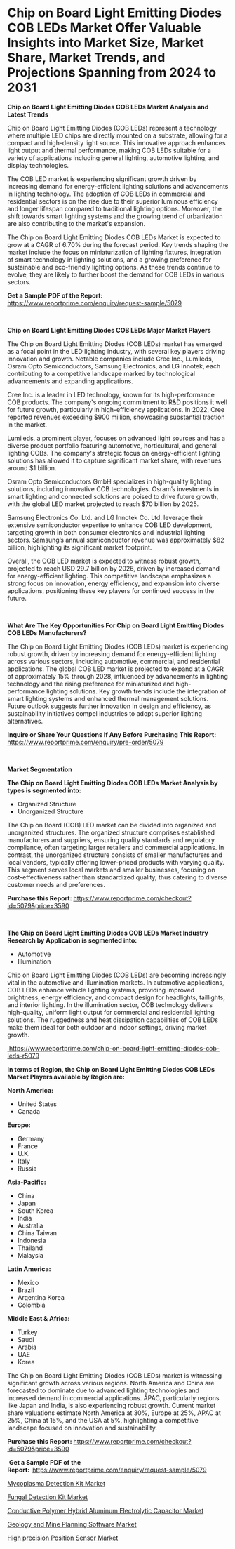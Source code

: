 <p><h1>Chip on Board Light Emitting Diodes COB LEDs Market Offer Valuable Insights into Market Size, Market Share, Market Trends, and Projections Spanning from 2024 to 2031</h1></p><p><strong>Chip on Board Light Emitting Diodes COB LEDs Market Analysis and Latest Trends</strong></p>
<p><p>Chip on Board Light Emitting Diodes (COB LEDs) represent a technology where multiple LED chips are directly mounted on a substrate, allowing for a compact and high-density light source. This innovative approach enhances light output and thermal performance, making COB LEDs suitable for a variety of applications including general lighting, automotive lighting, and display technologies. </p><p>The COB LED market is experiencing significant growth driven by increasing demand for energy-efficient lighting solutions and advancements in lighting technology. The adoption of COB LEDs in commercial and residential sectors is on the rise due to their superior luminous efficiency and longer lifespan compared to traditional lighting options. Moreover, the shift towards smart lighting systems and the growing trend of urbanization are also contributing to the market's expansion.</p><p>The Chip on Board Light Emitting Diodes COB LEDs Market is expected to grow at a CAGR of 6.70% during the forecast period. Key trends shaping the market include the focus on miniaturization of lighting fixtures, integration of smart technology in lighting solutions, and a growing preference for sustainable and eco-friendly lighting options. As these trends continue to evolve, they are likely to further boost the demand for COB LEDs in various sectors.</p></p>
<p><strong>Get a Sample PDF of the Report:&nbsp;</strong> <a href="https://www.reportprime.com/enquiry/request-sample/5079">https://www.reportprime.com/enquiry/request-sample/5079</a></p>
<p>&nbsp;</p>
<p><strong>Chip on Board Light Emitting Diodes COB LEDs Major Market Players</strong></p>
<p><p>The Chip on Board Light Emitting Diodes (COB LEDs) market has emerged as a focal point in the LED lighting industry, with several key players driving innovation and growth. Notable companies include Cree Inc., Lumileds, Osram Opto Semiconductors, Samsung Electronics, and LG Innotek, each contributing to a competitive landscape marked by technological advancements and expanding applications.</p><p>Cree Inc. is a leader in LED technology, known for its high-performance COB products. The company's ongoing commitment to R&D positions it well for future growth, particularly in high-efficiency applications. In 2022, Cree reported revenues exceeding $900 million, showcasing substantial traction in the market.</p><p>Lumileds, a prominent player, focuses on advanced light sources and has a diverse product portfolio featuring automotive, horticultural, and general lighting COBs. The company's strategic focus on energy-efficient lighting solutions has allowed it to capture significant market share, with revenues around $1 billion.</p><p>Osram Opto Semiconductors GmbH specializes in high-quality lighting solutions, including innovative COB technologies. Osram’s investments in smart lighting and connected solutions are poised to drive future growth, with the global LED market projected to reach $70 billion by 2025.</p><p>Samsung Electronics Co. Ltd. and LG Innotek Co. Ltd. leverage their extensive semiconductor expertise to enhance COB LED development, targeting growth in both consumer electronics and industrial lighting sectors. Samsung’s annual semiconductor revenue was approximately $82 billion, highlighting its significant market footprint.</p><p>Overall, the COB LED market is expected to witness robust growth, projected to reach USD 29.7 billion by 2026, driven by increased demand for energy-efficient lighting. This competitive landscape emphasizes a strong focus on innovation, energy efficiency, and expansion into diverse applications, positioning these key players for continued success in the future.</p></p>
<p>&nbsp;</p>
<p><strong>What Are The Key Opportunities For Chip on Board Light Emitting Diodes COB LEDs Manufacturers?</strong></p>
<p><p>The Chip on Board Light Emitting Diodes (COB LEDs) market is experiencing robust growth, driven by increasing demand for energy-efficient lighting across various sectors, including automotive, commercial, and residential applications. The global COB LED market is projected to expand at a CAGR of approximately 15% through 2028, influenced by advancements in lighting technology and the rising preference for miniaturized and high-performance lighting solutions. Key growth trends include the integration of smart lighting systems and enhanced thermal management solutions. Future outlook suggests further innovation in design and efficiency, as sustainability initiatives compel industries to adopt superior lighting alternatives.</p></p>
<p><strong>Inquire or Share Your Questions If Any Before Purchasing This Report:</strong> <a href="https://www.reportprime.com/enquiry/pre-order/5079">https://www.reportprime.com/enquiry/pre-order/5079</a></p>
<p>&nbsp;</p>
<p><strong>Market Segmentation</strong></p>
<p><strong>The Chip on Board Light Emitting Diodes COB LEDs Market Analysis by types is segmented into:</strong></p>
<p><ul><li>Organized Structure</li><li>Unorganized Structure</li></ul></p>
<p><p>The Chip on Board (COB) LED market can be divided into organized and unorganized structures. The organized structure comprises established manufacturers and suppliers, ensuring quality standards and regulatory compliance, often targeting larger retailers and commercial applications. In contrast, the unorganized structure consists of smaller manufacturers and local vendors, typically offering lower-priced products with varying quality. This segment serves local markets and smaller businesses, focusing on cost-effectiveness rather than standardized quality, thus catering to diverse customer needs and preferences.</p></p>
<p><strong>Purchase this Report:&nbsp;</strong><a href="https://www.reportprime.com/checkout?id=5079&price=3590">https://www.reportprime.com/checkout?id=5079&price=3590</a></p>
<p>&nbsp;</p>
<p><strong>The Chip on Board Light Emitting Diodes COB LEDs Market Industry Research by Application is segmented into:</strong></p>
<p><ul><li>Automotive</li><li>Illumination</li></ul></p>
<p><p>Chip on Board Light Emitting Diodes (COB LEDs) are becoming increasingly vital in the automotive and illumination markets. In automotive applications, COB LEDs enhance vehicle lighting systems, providing improved brightness, energy efficiency, and compact design for headlights, taillights, and interior lighting. In the illumination sector, COB technology delivers high-quality, uniform light output for commercial and residential lighting solutions. The ruggedness and heat dissipation capabilities of COB LEDs make them ideal for both outdoor and indoor settings, driving market growth.</p></p>
<p><a href="https://www.reportprime.com/chip-on-board-light-emitting-diodes-cob-leds-r5079">&nbsp;https://www.reportprime.com/chip-on-board-light-emitting-diodes-cob-leds-r5079</a></p>
<p><strong>In terms of Region, the Chip on Board Light Emitting Diodes COB LEDs Market Players available by Region are:</strong></p>
<p>
    <p> <strong> North America: </strong>
        <ul>
            <li>United States</li>
            <li>Canada</li>
        </ul>
        </p> 
    <p> <strong> Europe: </strong>
        <ul>
            <li>Germany</li>
            <li>France</li>
            <li>U.K.</li>
            <li>Italy</li>
            <li>Russia</li>
        </ul>
        </p> 
    <p> <strong> Asia-Pacific: </strong>
        <ul>
            <li>China</li>
            <li>Japan</li>
            <li>South Korea</li>
            <li>India</li>
            <li>Australia</li>
            <li>China Taiwan</li>
            <li>Indonesia</li>
            <li>Thailand</li>
            <li>Malaysia</li>
        </ul>
        </p> 
    <p> <strong> Latin America: </strong>
        <ul>
            <li>Mexico</li>
            <li>Brazil</li>
            <li>Argentina Korea</li>
            <li>Colombia</li>
        </ul>
        </p> 
    <p> <strong> Middle East & Africa: </strong>
        <ul>
            <li>Turkey</li>
            <li>Saudi</li>
            <li>Arabia</li>
            <li>UAE</li>
            <li>Korea</li>
        </ul>
    </p>
    </p>
<p><p>The Chip on Board Light Emitting Diodes (COB LEDs) market is witnessing significant growth across various regions. North America and China are forecasted to dominate due to advanced lighting technologies and increased demand in commercial applications. APAC, particularly regions like Japan and India, is also experiencing robust growth. Current market share valuations estimate North America at 30%, Europe at 25%, APAC at 25%, China at 15%, and the USA at 5%, highlighting a competitive landscape focused on innovation and sustainability.</p></p>
<p><strong>Purchase this Report: </strong><a href="https://www.reportprime.com/checkout?id=5079&price=3590">https://www.reportprime.com/checkout?id=5079&price=3590</a></p>
<p>&nbsp;<strong>Get a Sample PDF of the Report:&nbsp;&nbsp;</strong><a href="https://www.reportprime.com/enquiry/request-sample/5079">https://www.reportprime.com/enquiry/request-sample/5079</a></p>
<p><strong></strong></p>
<p><p><a href="https://www.linkedin.com/pulse/mycoplasma-detection-kit-market-size-type-colloidal-gold-7cfke?trackingId=qyeZ8d2ATfm0qbfXGuKEyw%3D%3D">Mycoplasma Detection Kit Market</a></p><p><a href="https://www.linkedin.com/pulse/what-influencing-future-fungal-detection-kit-market-insights-notze?trackingId=jJqMNFSgRVqCz5YQbidnqg%3D%3D">Fungal Detection Kit Market</a></p><p><a href="https://github.com/DixieGrimes/Market-Research-Report-List-1/blob/main/conductive-polymer-hybrid-aluminum-electrolytic-capacitor-market.md">Conductive Polymer Hybrid Aluminum Electrolytic Capacitor Market</a></p><p><a href="https://issuu.com/reportprime-2/docs/geology-and-mine-planning-software-_304cc86f0b185f">Geology and Mine Planning Software Market</a></p><p><a href="https://github.com/abbislposival/Market-Research-Report-List-1/blob/main/high-precision-position-sensor-market.md">High precision Position Sensor Market</a></p></p>
